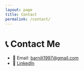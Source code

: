 ```yaml
---
layout: page
title: Contact
permalink: /contact/
---
```


# 📞 Contact Me

- 📧 Email: barnili1997@gmail.com
- 💼 [LinkedIn](https://www.linkedin.com/in/zhargal-bubeev)
